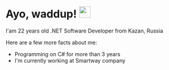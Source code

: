 # Ayo, waddup! <img src="https://raw.githubusercontent.com/MartinHeinz/MartinHeinz/master/wave.gif" width="30px" height="30px">

I'am 22 years old .NET Software Developer from Kazan, Russia

Here are a few more facts about me:
* Programming on C# for more than 3 years
* I'm currently working at Smartway company

